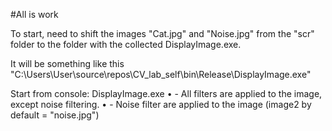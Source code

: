 #All is work

To start, need to shift the images "Сat.jpg" and "Noise.jpg" from the "scr" folder to the folder with the collected DisplayImage.exe.

It will be something like this "C:\Users\User\source\repos\CV_lab_self\bin\Release\DisplayImage.exe"

Start from console: DisplayImage.exe <image1> <image2>
• <image1> - All filters are applied to the image, except noise filtering.
• <image2> - Noise filter are applied to the image (image2 by default = "noise.jpg")